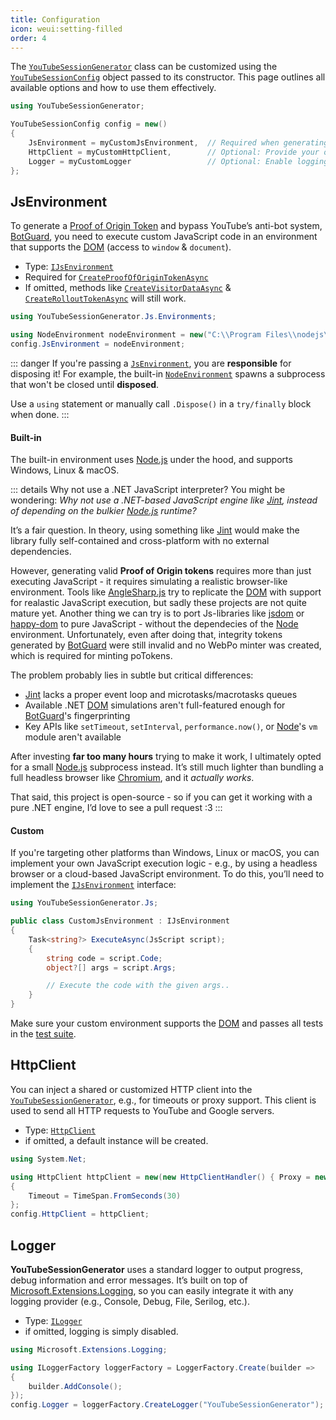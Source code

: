 ```yaml
---
title: Configuration
icon: weui:setting-filled
order: 4
---
```


The [`YouTubeSessionGenerator`](/YouTubeSessionGenerator/reference/YouTubeSessionGenerator/YouTubeSessionGenerator.html) class can be customized using the [`YouTubeSessionConfig`](/YouTubeSessionGenerator/reference/YouTubeSessionGenerator/YouTubeSessionConfig.html) object passed to its constructor. This page outlines all available options and how to use them effectively.

```cs
using YouTubeSessionGenerator;

YouTubeSessionConfig config = new()
{
    JsEnvironment = myCustomJsEnvironment,  // Required when generating Proof of Origin Tokens
    HttpClient = myCustomHttpClient,        // Optional: Provide your own HttpClient
    Logger = myCustomLogger                 // Optional: Enable logging
};
```


## JsEnvironment
To generate a [Proof of Origin Token](../guide/#proof-of-origin-token) and bypass YouTube’s anti-bot system, [BotGuard](https://botguard.net/en/home), you need to execute custom JavaScript code in an environment that supports the [DOM](https://de.wikipedia.org/wiki/Document_Object_Model) (access to `window` & `document`).
- Type: [`IJsEnvironment`](/YouTubeSessionGenerator/reference/YouTubeSessionGenerator/Js/IJsEnvironment.html)
- Required for [`CreateProofOfOriginTokenAsync`](/YouTubeSessionGenerator/reference/YouTubeSessionGenerator/YouTubeSessionGenerator.html#createproofoforigintokenasync)
- If omitted, methods like [`CreateVisitorDataAsync`](/YouTubeSessionGenerator/reference/YouTubeSessionGenerator/YouTubeSessionGenerator.html#createvisitordataasync) & [`CreateRolloutTokenAsync`](/YouTubeSessionGenerator/reference/YouTubeSessionGenerator/YouTubeSessionGenerator.html#createrollouttokenasync) will still work.

```cs
using YouTubeSessionGenerator.Js.Environments;

using NodeEnvironment nodeEnvironment = new("C:\\Program Files\\nodejs\\node.exe");
config.JsEnvironment = nodeEnvironment;
```

::: danger
If you're passing a [`JsEnvironment`](/YouTubeSessionGenerator/reference/YouTubeSessionGenerator/YouTubeSessionConfig.html#jsenvironment), you are **responsible** for disposing it! For example, the built-in [`NodeEnvironment`](/YouTubeSessionGenerator/reference/YouTubeSessionGenerator/Js/Environments/NodeEnvironment.html) spawns a subprocess that won't be closed until **disposed**.

Use a `using` statement or manually call `.Dispose()` in a `try/finally` block when done.
:::


#### Built-in
The built-in environment uses [Node.js](https://nodejs.org) under the hood, and supports Windows, Linux & macOS.

::: details Why not use a .NET JavaScript interpreter?
You might be wondering: *Why not use a .NET-based JavaScript engine like [Jint](https://github.com/sebastienros/jint), instead of depending on the bulkier [Node.js](https://nodejs.org) runtime?*

It’s a fair question. In theory, using something like [Jint](https://github.com/sebastienros/jint) would make the library fully self-contained and cross-platform with no external dependencies.

However, generating valid **Proof of Origin tokens** requires more than just executing JavaScript - it requires simulating a realistic browser-like environment. Tools like [AngleSharp.js](https://github.com/AngleSharp/AngleSharp.js) try to replicate the [DOM](https://de.wikipedia.org/wiki/Document_Object_Model) with support for realastic JavaScript execution, but sadly these projects are not quite mature yet. Another thing we can try is to port Js-libraries like [jsdom](https://github.com/jsdom/jsdom) or [happy-dom](https://github.com/capricorn86/happy-dom) to pure JavaScript - without the dependecies of the  [Node](https://nodejs.org) environment. Unfortunately, even after doing that, integrity tokens generated by [BotGuard](https://botguard.net/en/home) were still invalid and no WebPo minter was created, which is required for minting poTokens.

The problem probably lies in subtle but critical differences:
- [Jint](https://github.com/sebastienros/jint) lacks a proper event loop and microtasks/macrotasks queues
- Available .NET [DOM](https://de.wikipedia.org/wiki/Document_Object_Model) simulations aren't full-featured enough for [BotGuard](https://botguard.net/en/home)'s fingerprinting
- Key APIs like `setTimeout`, `setInterval`, `performance.now()`, or [Node](https://nodejs.org)'s `vm` module aren't available

After investing **far too many hours** trying to make it work, I ultimately opted for a small [Node.js](https://nodejs.org) subprocess instead. It’s still much lighter than bundling a full headless browser like [Chromium](https://www.chromium.org/), and it *actually works*.

That said, this project is open-source - so if you can get it working with a pure .NET engine, I’d love to see a pull request :3
:::

#### Custom
If you're targeting other platforms than Windows, Linux or macOS, you can implement your own JavaScript execution logic - e.g., by using a headless browser or a cloud-based JavaScript environment. To do this, you’ll need to implement the [`IJsEnvironment`](/YouTubeSessionGenerator/reference/YouTubeSessionGenerator/Js/IJsEnvironment.html) interface:
```cs
using YouTubeSessionGenerator.Js;

public class CustomJsEnvironment : IJsEnvironment
{
    Task<string?> ExecuteAsync(JsScript script);
    {
        string code = script.Code;
        object?[] args = script.Args;

        // Execute the code with the given args..
    }
}
```
Make sure your custom environment supports the [DOM](https://de.wikipedia.org/wiki/Document_Object_Model) and passes all tests in the [test suite](https://github.com/IcySnex/YouTubeSessionGenerator/blob/main/YouTubeSessionGenerator.Tests/Js/NodeEnvironmentTests.cs).


## HttpClient
You can inject a shared or customized HTTP client into the [`YouTubeSessionGenerator`](/YouTubeSessionGenerator/reference/YouTubeSessionGenerator/YouTubeSessionGenerator.html), e.g., for timeouts or proxy support. This client is used to send all HTTP requests to YouTube and Google servers.
- Type: [`HttpClient`](https://learn.microsoft.com/dotnet/api/system.net.http.httpclient)
- if omitted, a default instance will be created.

```cs
using System.Net;

using HttpClient httpClient = new(new HttpClientHandler() { Proxy = new WebProxy("http:/‎/proxyserver:80/", true) })
{
    Timeout = TimeSpan.FromSeconds(30)
};
config.HttpClient = httpClient;
```


## Logger
**YouTubeSessionGenerator** uses a standard logger to output progress, debug information and error messages. It’s built on top of [Microsoft.Extensions.Logging](https://learn.microsoft.com/dotnet/core/extensions/logging), so you can easily integrate it with any logging provider (e.g., Console, Debug, File, Serilog, etc.).
- Type: [`ILogger`](https://learn.microsoft.com/dotnet/api/microsoft.extensions.logging.ilogger)
- if omitted, logging is simply disabled.

```cs
using Microsoft.Extensions.Logging;

using ILoggerFactory loggerFactory = LoggerFactory.Create(builder =>
{
    builder.AddConsole();
});
config.Logger = loggerFactory.CreateLogger("YouTubeSessionGenerator");
```